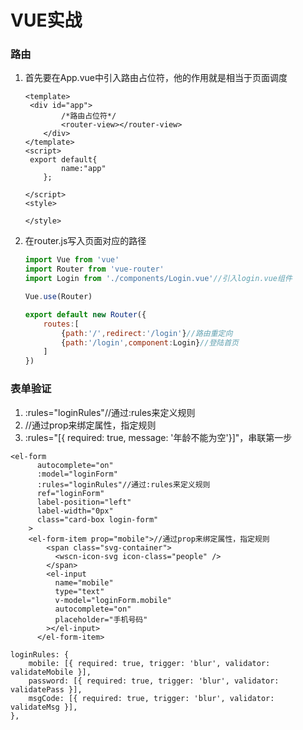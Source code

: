 # VUE实战

### 路由

1. 首先要在App.vue中引入路由占位符，他的作用就是相当于页面调度

   ```vue
   <template>
   	<div id="app">
           /*路由占位符*/
           <router-view></router-view>
       </div>
   </template>
   <script>
   	export default{
           name:"app"
       };
       
   </script>
   <style>
   
   </style>
   ```

2. 在router.js写入页面对应的路径

   ```js
   import Vue from 'vue'
   import Router from 'vue-router'
   import Login from './components/Login.vue'//引入login.vue组件
   
   Vue.use(Router)
   
   export default new Router({
       routes:[
           {path:'/',redirect:'/login'}//路由重定向
           {path:'/login',component:Login}//登陆首页
       ]
   })
   ```

   

### 表单验证

1.  :rules="loginRules"//通过:rules来定义规则
2.  <el-form-item prop="mobile">//通过prop来绑定属性，指定规则
3. :rules="[{ required: true, message: '年龄不能为空'}]"，串联第一步

```vue
<el-form
      autocomplete="on"
      :model="loginForm"
      :rules="loginRules"//通过:rules来定义规则
      ref="loginForm"
      label-position="left"
      label-width="0px"
      class="card-box login-form"
    >
    <el-form-item prop="mobile">//通过prop来绑定属性，指定规则
        <span class="svg-container">
          <wscn-icon-svg icon-class="people" />
        </span>
        <el-input
          name="mobile"
          type="text"
          v-model="loginForm.mobile"
          autocomplete="on"
          placeholder="手机号码"
        ></el-input>
      </el-form-item>
```

```vue
loginRules: {
    mobile: [{ required: true, trigger: 'blur', validator: validateMobile }],
    password: [{ required: true, trigger: 'blur', validator: validatePass }],
    msgCode: [{ required: true, trigger: 'blur', validator: validateMsg }],
},
```

